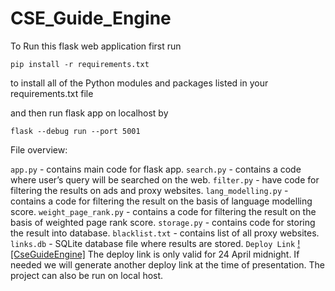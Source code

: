 
# CSE_Guide_Engine

To Run this flask web application first run

```
pip install -r requirements.txt 
```
to install all of the Python modules and packages listed in your requirements.txt file

and then run flask app on localhost by 

```
flask --debug run --port 5001
```


File overview:

`app.py` - contains main code for flask app.
`search.py` - contains a code where user’s query will be searched on the web.
`filter.py` - have code for filtering the results on ads and proxy websites.
`lang_modelling.py` - contains a code for filtering the result on the basis of language modelling score.
`weight_page_rank.py` -  contains a code for filtering the result on the basis of weighted page rank score. 
`storage.py` - contains code for storing the result into database.
`blacklist.txt` - contains list of all proxy websites.
`links.db` -  SQLite database file where results are stored.
`Deploy Link` [![CseGuideEngine]](https://8642-103-25-231-102.ngrok-free.app/)
The deploy link is only valid for 24 April midnight. If needed we will generate another deploy link at the time of presentation. The project can also be run on local host.
